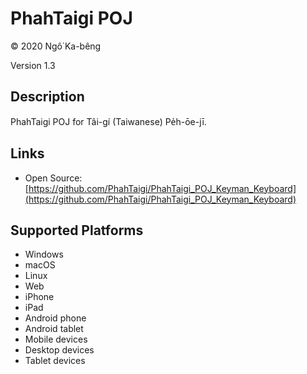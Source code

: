 PhahTaigi POJ
==============

© 2020 Ngô͘ Ka-bêng

Version 1.3

Description
-----------

PhahTaigi POJ for Tâi-gí (Taiwanese) Pe̍h-ōe-jī.

Links
-----
* Open Source: [https://github.com/PhahTaigi/PhahTaigi_POJ_Keyman_Keyboard](https://github.com/PhahTaigi/PhahTaigi_POJ_Keyman_Keyboard) 

Supported Platforms
-------------------
 * Windows
 * macOS
 * Linux
 * Web
 * iPhone
 * iPad
 * Android phone
 * Android tablet
 * Mobile devices
 * Desktop devices
 * Tablet devices

